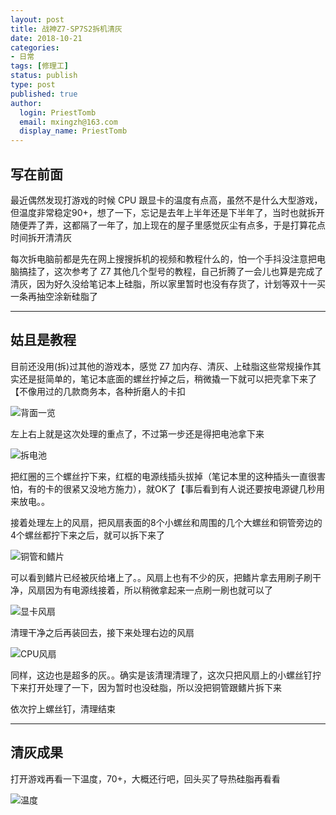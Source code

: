 ```yaml
---
layout: post
title: 战神Z7-SP7S2拆机清灰
date: 2018-10-21
categories:
- 日常
tags: [修理工]
status: publish
type: post
published: true
author:
  login: PriestTomb
  email: mxingzh@163.com
  display_name: PriestTomb
---
```


## 写在前面

最近偶然发现打游戏的时候 CPU 跟显卡的温度有点高，虽然不是什么大型游戏，但温度非常稳定90+，想了一下，忘记是去年上半年还是下半年了，当时也就拆开随便弄了弄，这都隔了一年了，加上现在的屋子里感觉灰尘有点多，于是打算花点时间拆开清清灰

每次拆电脑前都是先在网上搜搜拆机的视频和教程什么的，怕一个手抖没注意把电脑搞挂了，这次参考了 Z7 其他几个型号的教程，自己折腾了一会儿也算是完成了清灰，因为好久没给笔记本上硅脂，所以家里暂时也没有存货了，计划等双十一买一条再抽空涂新硅脂了

---

## 姑且是教程

目前还没用(拆)过其他的游戏本，感觉 Z7 加内存、清灰、上硅脂这些常规操作其实还是挺简单的，笔记本底面的螺丝拧掉之后，稍微撬一下就可以把壳拿下来了【不像用过的几款商务本，各种折磨人的卡扣

![背面一览](http://oxujjb0ls.bkt.clouddn.com/image/Z7SP7S2%E6%8B%86%E6%9C%BA%E6%B8%85%E7%81%B0/%E8%83%8C%E9%9D%A2%E4%B8%80%E8%A7%88.JPG)

左上右上就是这次处理的重点了，不过第一步还是得把电池拿下来

![拆电池](http://oxujjb0ls.bkt.clouddn.com/image/Z7SP7S2%E6%8B%86%E6%9C%BA%E6%B8%85%E7%81%B0/%E6%8B%86%E7%94%B5%E6%B1%A0.JPG)

把红圈的三个螺丝拧下来，红框的电源线插头拔掉（笔记本里的这种插头一直很害怕，有的卡的很紧又没地方施力），就OK了【事后看到有人说还要按电源键几秒用来放电。。

接着处理左上的风扇，把风扇表面的8个小螺丝和周围的几个大螺丝和铜管旁边的4个螺丝都拧下来之后，就可以拆下来了

![铜管和鳍片](http://oxujjb0ls.bkt.clouddn.com/image/Z7SP7S2%E6%8B%86%E6%9C%BA%E6%B8%85%E7%81%B0/%E6%98%BE%E5%8D%A1%E9%A3%8E%E6%89%87%E9%93%9C%E7%AE%A1%E9%B3%8D%E7%89%87.JPG)

可以看到鳍片已经被灰给堵上了。。风扇上也有不少的灰，把鳍片拿去用刷子刷干净，风扇因为有电源线接着，所以稍微拿起来一点刷一刷也就可以了

![显卡风扇](http://oxujjb0ls.bkt.clouddn.com/image/Z7SP7S2%E6%8B%86%E6%9C%BA%E6%B8%85%E7%81%B0/%E6%98%BE%E5%8D%A1%E9%A3%8E%E6%89%87.JPG)

清理干净之后再装回去，接下来处理右边的风扇

![CPU风扇](http://oxujjb0ls.bkt.clouddn.com/image/Z7SP7S2%E6%8B%86%E6%9C%BA%E6%B8%85%E7%81%B0/CPU%E9%A3%8E%E6%89%87.JPG)

同样，这边也是超多的灰。。确实是该清理清理了，这次只把风扇上的小螺丝钉拧下来打开处理了一下，因为暂时也没硅脂，所以没把铜管跟鳍片拆下来

依次拧上螺丝钉，清理结束

---

## 清灰成果

打开游戏再看一下温度，70+，大概还行吧，回头买了导热硅脂再看看

![温度](http://oxujjb0ls.bkt.clouddn.com/image/Z7SP7S2%E6%8B%86%E6%9C%BA%E6%B8%85%E7%81%B0/%E6%B8%A9%E5%BA%A6.jpg)
